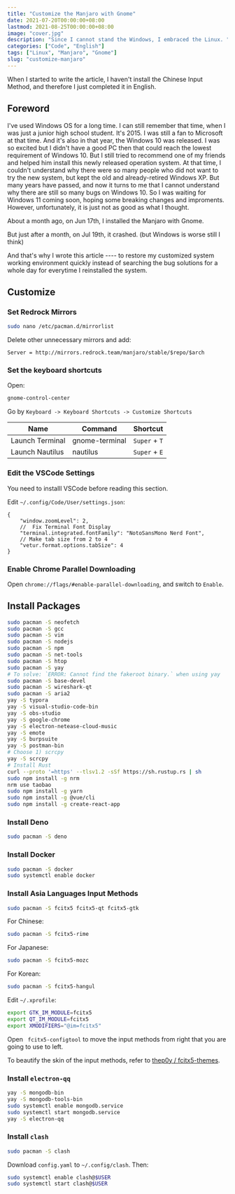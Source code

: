 ```yaml
---
title: "Customize the Manjaro with Gnome"
date: 2021-07-20T00:00:00+08:00
lastmod: 2021-08-25T00:00:00+08:00
image: "cover.jpg"
description: "Since I cannot stand the Windows, I embraced the Linux. "
categories: ["Code", "English"]
tags: ["Linux", "Manjaro", "Gnome"]
slug: "customize-manjaro"
---
```


When I started to write the article, I haven't install the Chinese Input Method, and therefore I just completed it in English.

## Foreword

I've used Windows OS for a long time. I can still remember that time, when I was just a junior high school student. It's 2015. I was still a fan to Microsoft at that time. And it's also in that year, the Windows 10 was released. I was so excited but I didn't have a good PC then that could reach the lowest requirement of Windows 10. But I still tried to recommend one of my friends and helped him install this newly released operation system. At that time, I couldn't understand why there were so many people who did not want to try the new system, but kept the old and already-retired Windows XP. But many years have passed, and now it turns to me that I cannot understand why there are still so many bugs on Windows 10. So I was waiting for Windows 11 coming soon, hoping some breaking changes and improments. However, unfortunately, it is just not as good as what I thought.

About a month ago, on Jun 17th, I installed the Manjaro with Gnome.

But just after a month, on Jul 19th, it crashed. (but Windows is worse still I think)

And that's why I wrote this article ---- to restore my customized system working environment quickly instead of searching the bug solutions for a whole day for everytime I reinstalled the system.

## Customize

### Set Redrock Mirrors

```bash
sudo nano /etc/pacman.d/mirrorlist
```
Delete other unnecessary mirrors and add:
```
Server = http://mirrors.redrock.team/manjaro/stable/$repo/$arch
```

### Set the keyboard shortcuts

Open:

```bash
gnome-control-center
```

Go by `Keyboard -> Keyboard Shortcuts -> Customize Shortcuts`

|Name|Command|Shortcut|
|---|---|---|
|Launch Terminal|gnome-terminal|`Super` + `T`|
|Launch Nautilus|nautilus|`Super` + `E`|

### Edit the VSCode Settings

You need to installl VSCode before reading this section.

Edit `~/.config/Code/User/settings.json`:

```json5
{
    "window.zoomLevel": 2,
    //  Fix Terminal Font Display
    "terminal.integrated.fontFamily": "NotoSansMono Nerd Font",
    // Make tab size from 2 to 4
    "vetur.format.options.tabSize": 4
}
```

### Enable Chrome Parallel Downloading

Open `chrome://flags/#enable-parallel-downloading`, and switch to `Enable`.

## Install Packages

```bash
sudo pacman -S neofetch
sudo pacman -S gcc
sudo pacman -S vim
sudo pacman -S nodejs
sudo pacman -S npm
sudo pacman -S net-tools
sudo pacman -S htop
sudo pacman -S yay
# To solve: `ERROR: Cannot find the fakeroot binary.` when using yay
sudo pacman -S base-devel
sudo pacman -S wireshark-qt
sudo pacman -S aria2
yay -S typora
yay -S visual-studio-code-bin
yay -S obs-studio
yay -S google-chrome
yay -S electron-netease-cloud-music
yay -S emote
yay -S burpsuite
yay -S postman-bin
# Choose 1) scrcpy
yay -S scrcpy
# Install Rust
curl --proto '=https' --tlsv1.2 -sSf https://sh.rustup.rs | sh
sudo npm install -g nrm
nrm use taobao
sudo npm install -g yarn
sudo npm install -g @vue/cli
sudo npm install -g create-react-app
```

### Install Deno

```bash
sudo pacman -S deno
```

### Install Docker

```bash
sudo pacman -S docker
sudo systemctl enable docker
```

### Install Asia Languages Input Methods

```bash
sudo pacman -S fcitx5 fcitx5-qt fcitx5-gtk
```
For Chinese:

```bash
sudo pacman -S fcitx5-rime
```

For Japanese:

```bash
sudo pacman -S fcitx5-mozc
```

For Korean:

```bash
sudo pacman -S fcitx5-hangul
```

Edit `~/.xprofile`:

```bash
export GTK_IM_MODULE=fcitx5
export QT_IM_MODULE=fcitx5
export XMODIFIERS="@im=fcitx5"
```
Open ` fcitx5-configtool` to move the input methods from right that you are going to use to left.

To beautify the skin of the input methods, refer to [thep0y / fcitx5-themes](https://github.com/thep0y/fcitx5-themes).

### Install `electron-qq`

```bash
yay -S mongodb-bin
yay -S mongodb-tools-bin
sudo systemctl enable mongodb.service
sudo systemctl start mongodb.service
yay -S electron-qq
```

### Install `clash`

```bash
sudo pacman -S clash
```

Download `config.yaml` to `~/.config/clash`. Then:

```bash
sudo systemctl enable clash@$USER
sudo systemctl start clash@$USER
```

